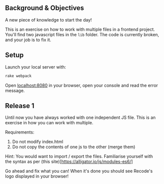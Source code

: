 ## Background & Objectives

A new piece of knowledge to start the day! 

This is an exercise on how to work with multiple files in a frontend project. You'll find two javascript files in the `lib` folder. The code is currently broken, and your job is to fix it.

## Setup

Launch your local server with:

```bash
rake webpack
```

Open [localhost:8080](http://localhost:8080) in your browser, open your console and read the error message.

## Release 1

Until now you have always worked with one independent JS file. This is an exercise in how you can work with multiple.

Requirements:
1. Do not modify index.html
2. Do not copy the contents of one js to the other (merge them)

Hint: You would want to import / export the files. Familiarise yourself with the syntax as per (this site)[https://alligator.io/js/modules-es6/]

Go ahead and fix what you can! When it's done you should see Recode's logo displayed in your browser!

